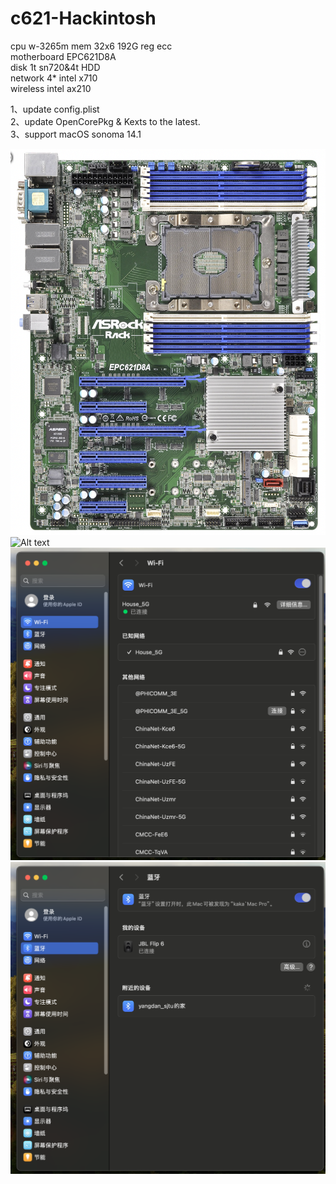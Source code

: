 # c621-Hackintosh
cpu w-3265m
mem 32x6 192G reg ecc  
motherboard EPC621D8A  
disk 1t sn720&4t HDD  
network  4* intel x710  
wireless  intel ax210  
  
1、update config.plist   
2、update OpenCorePkg & Kexts to the latest.  
3、support macOS sonoma 14.1

![Alt text](EPC621D8A-1.png)
![Alt text](<截屏2023-11-09 21.04.16-1.png>)
![Alt text](<截屏2023-11-20 19.26.03.png>)
![Alt text](<截屏2023-11-20 19.26.11.png>)